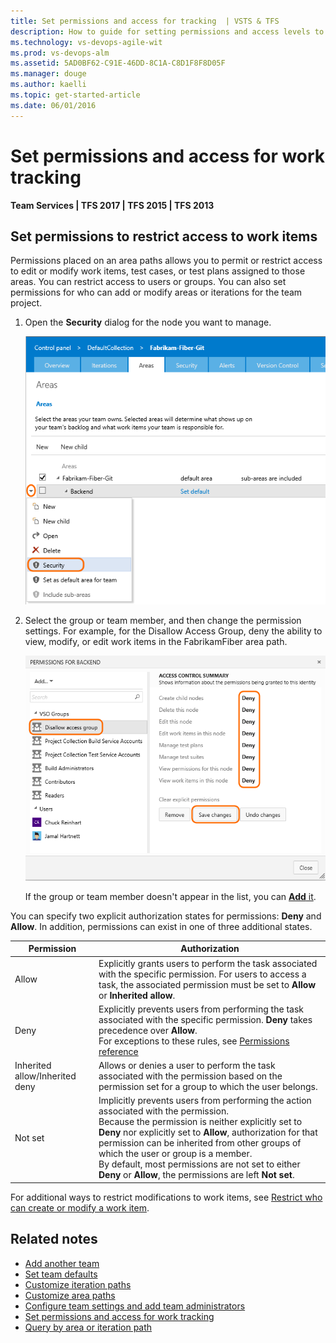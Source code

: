 ```yaml
---
title: Set permissions and access for tracking  | VSTS & TFS
description: How to guide for setting permissions and access levels to support work tracking tasks (Visual Studio Team Services and Team Foundation Server)
ms.technology: vs-devops-agile-wit
ms.prod: vs-devops-alm
ms.assetid: 5AD0BF62-C91E-46DD-8C1A-C8D1F8F8D05F
ms.manager: douge
ms.author: kaelli
ms.topic: get-started-article  
ms.date: 06/01/2016
---
```



# Set permissions and access for work tracking   

<b>Team Services | TFS 2017 | TFS 2015 | TFS 2013</b> 

 

<a id="set-permissions" >  </a> 

## Set permissions to restrict access to work items   

Permissions placed on an area paths allows you to permit or restrict access to edit or modify work items, test cases, or test plans assigned to those areas. You can restrict access to users or groups. You can also set permissions for who can add or modify areas or iterations for the team project.  

1. Open the **Security** dialog for the node you want to manage.  

	![Open the security dialog](../customize/_img/ALM_CW_OpenSecurityDialog.png)

2. Select the group or team member, and then change the permission settings. For example, for the Disallow Access Group, deny the ability to view, modify, or edit work items in the FabrikamFiber area path.

	![Permissions for an area node](../customize/_img/ALM_CW_PermisionsForArea.png)

	If the group or team member doesn't appear in the list, you can [**Add** it](../../setup-admin/add-users.md).  
	
You can specify two explicit authorization states for permissions: **Deny** and **Allow**. In addition, permissions can exist in one of three additional states.  

| Permission 		| Authorization |
| ----------------- | ------------- |
| Allow 			| Explicitly grants users to perform the task associated with the specific permission. For users to access a task, the associated permission must be set to **Allow** or **Inherited allow**. |
| Deny 				| Explicitly prevents users from performing the task associated with the specific permission. **Deny** takes precedence over **Allow**. <br/>For exceptions to these rules, see [Permissions reference](../../setup-admin/permissions.md#inheritance)|
| Inherited allow/Inherited deny 	| Allows or denies a user to perform the task associated with the permission based on the permission set for a group to which the user belongs. |
| Not set         	| Implicitly prevents users from performing the action associated with the permission. <br/>Because the permission is neither explicitly set to **Deny** nor explicitly set to **Allow**, authorization for that permission can be inherited from other groups of which the user or group is a member. <br/>By default, most permissions are not set to either **Deny** or **Allow**, the permissions are left **Not set**.  |


For additional ways to restrict modifications to work items, see [Restrict who can create or modify a work item](../reference/apply-rule-work-item-field.md). 



## Related notes 

*	[Add another team](../scale/multiple-teams.md)  
*	[Set team defaults](../scale/set-team-defaults.md)  
*	[Customize iteration paths](../customize/set-iteration-paths-sprints.md)  
*	[Customize area paths](../customize/set-area-paths.md)  
*	[Configure team settings and add team administrators](../scale/manage-team-assets.md)  
*	[Set permissions and access for work tracking](../how-to/set-permissions-access-work-tracking.md) 
*	[Query by area or iteration path ](../track/query-by-area-iteration-path.md)    
